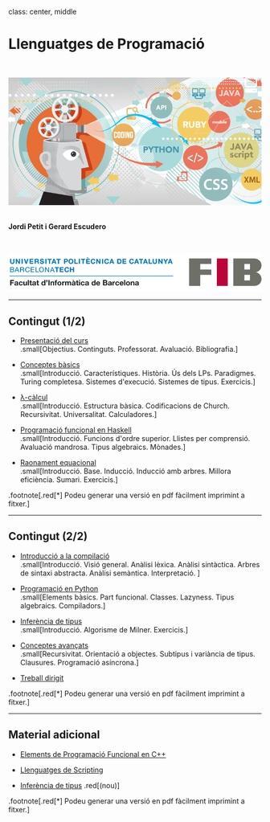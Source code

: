 class: center, middle

# Llenguatges de Programació

<br>

![:scale 50%](figures/logo-lp.png)<br><br>

**Jordi Petit i Gerard Escudero**

<br>

![:scale 75%](figures/fib.png)

---

## Contingut (1/2)

- [Presentació del curs](presentacio.html) <br>
.small[Objectius. Continguts. Professorat. Avaluació. Bibliografia.]

- [Conceptes bàsics](conceptes.html) <br>
.small[Introducció. Característiques. Història. Ús dels LPs. Paradigmes. Turing completesa. Sistemes d'execució. Sistemes de tipus. Exercicis.]

- [λ-càlcul](lambda-calcul.html) <br>
.small[Introducció. Estructura bàsica. Codificacions de Church. Recursivitat. Universalitat. Calculadores.]

- [Programació funcional en Haskell](haskell.html) <br>
.small[Introducció. Funcions d'ordre superior. Llistes per comprensió. Avaluació mandrosa. Tipus algebraics. Mònades.]

- [Raonament equacional](raonament.html) <br>
.small[Introducció. Base. Inducció. Inducció amb arbres. Millora eficiència. Sumari. Exercicis.]


.footnote[.red[*] Podeu generar una versió en pdf fàcilment imprimint a fitxer.]

---

## Contingut (2/2)

- [Introducció a la compilació](compis.html) <br>
.small[Introducció. Visió general. Anàlisi lèxica. Anàlisi sintàctica. Arbres de sintaxi abstracta. Anàlisi semàntica. Interpretació. ]

- [Programació en Python](python.html) <br>
.small[Elements bàsics. Part funcional. Classes. Lazyness. Tipus algebraics. Compiladors.]

- [Inferència de tipus](inferencia-tipus.html) <br>
.small[Introducció. Algorisme de Milner. Exercicis.]

- [Conceptes avançats](avancats.html) <br>
.small[Recursivitat. Orientació a objectes. Subtipus i variància de tipus. Clausures. Programació asíncrona.]

- [Treball dirigit](treball.html)

.footnote[.red[*] Podeu generar una versió en pdf fàcilment imprimint a fitxer.]

---

## Material adicional

- [Elements de Programació Funcional en C++](fp-c++.html)

- [Llenguatges de Scripting](scripting.html)

- [Inferència de tipus](inferencia.html) .red[(nou)]

.footnote[.red[*] Podeu generar una versió en pdf fàcilment imprimint a fitxer.]
